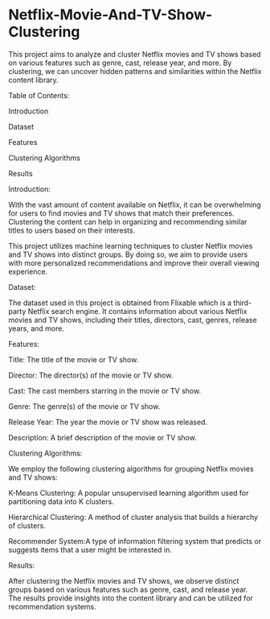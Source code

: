# Netflix-Movie-And-TV-Show-Clustering
This project aims to analyze and cluster Netflix movies and TV shows based on various features such as genre, cast, release year, and more. By clustering, we can uncover hidden patterns and similarities within the Netflix content library.

Table of Contents:

Introduction

Dataset

Features

Clustering Algorithms

Results


Introduction:

With the vast amount of content available on Netflix, it can be overwhelming for users to find movies and TV shows that match their preferences. Clustering the content can help in organizing and recommending similar titles to users based on their interests.

This project utilizes machine learning techniques to cluster Netflix movies and TV shows into distinct groups. By doing so, we aim to provide users with more personalized recommendations and improve their overall viewing experience.

Dataset:

The dataset used in this project is obtained from Flixable which is a third-party Netflix search engine. It contains information about various Netflix movies and TV shows, including their titles, directors, cast, genres, release years, and more.

Features:

Title: The title of the movie or TV show.

Director: The director(s) of the movie or TV show.

Cast: The cast members starring in the movie or TV show.

Genre: The genre(s) of the movie or TV show.

Release Year: The year the movie or TV show was released.

Description: A brief description of the movie or TV show.



Clustering Algorithms:

We employ the following clustering algorithms for grouping Netflix movies and TV shows:

K-Means Clustering: A popular unsupervised learning algorithm used for partitioning data into K clusters.

Hierarchical Clustering: A method of cluster analysis that builds a hierarchy of clusters.

Recommender System:A type of information filtering system that predicts or suggests items that a user might be interested in.


Results:

After clustering the Netflix movies and TV shows, we observe distinct groups based on various features such as genre, cast, and release year. The results provide insights into the content library and can be utilized for recommendation systems.
